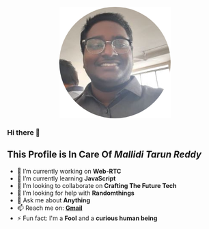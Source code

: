 <p align="center"><img src="https://github.com/darkcheftar/darkcheftar/blob/master/images/circle-cropped.png" align="center"/></p>

### Hi there 👋
## This Profile is In Care Of *Mallidi Tarun Reddy*
- 🔭 I’m currently working on **Web-RTC**
- 🌱 I’m currently learning **JavaScript**
- 👯 I’m looking to collaborate on **Crafting The Future Tech**
- 🤔 I’m looking for help with **Randomthings**
- 💬 Ask me about **Anything**
- 📫 Reach me on: **<a href="mailto:darkcheftar.connect@gmail.com">Gmail</a>**
- ⚡ Fun fact: I'm a **Fool** and a **curious human being**

